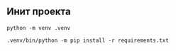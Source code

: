 ## Инит проекта 

```shell
python -m venv .venv
```

```shell
.venv/bin/python -m pip install -r requirements.txt
```